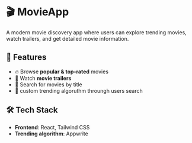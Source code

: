 # 🎬 MovieApp

A modern movie discovery app where users can explore trending movies, watch trailers, and get detailed movie information.

## 🚀 Features

- 🔥 Browse **popular & top-rated** movies
- 🎥 Watch **movie trailers**
- 🔎 Search for movies by title
- 📌 custom trending algoruthm throungh users search

## 🛠 Tech Stack

- **Frontend**: React, Tailwind CSS
- **Trending algorithm**: Appwrite
